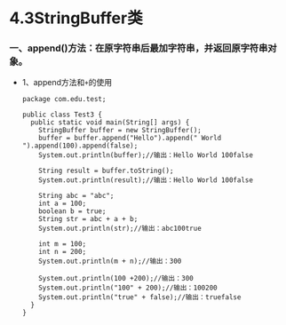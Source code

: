 # 4.3StringBuffer类

### 一、append()方法：在原字符串后最加字符串，并返回原字符串对象。

* 1、append方法和`+`的使用

      package com.edu.test;

      public class Test3 {
        public static void main(String[] args) {
          StringBuffer buffer = new StringBuffer();
          buffer = buffer.append("Hello").append(" World ").append(100).append(false);
          System.out.println(buffer);//输出：Hello World 100false

          String result = buffer.toString();
          System.out.println(result);//输出：Hello World 100false

          String abc = "abc";
          int a = 100;
          boolean b = true;
          String str = abc + a + b;
          System.out.println(str);//输出：abc100true

          int m = 100;
          int n = 200;
          System.out.println(m + n);//输出：300

          System.out.println(100 +200);//输出：300
          System.out.println("100" + 200);//输出：100200
          System.out.println("true" + false);//输出：truefalse
        }
      }
